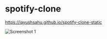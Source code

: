 # spotify-clone


https://iayushsahu.github.io/spotify-clone-static

![Screenshot 1](https://user-images.githubusercontent.com/87942664/204242633-5c132535-683f-4671-9b8a-8361fd8462cb.png)
